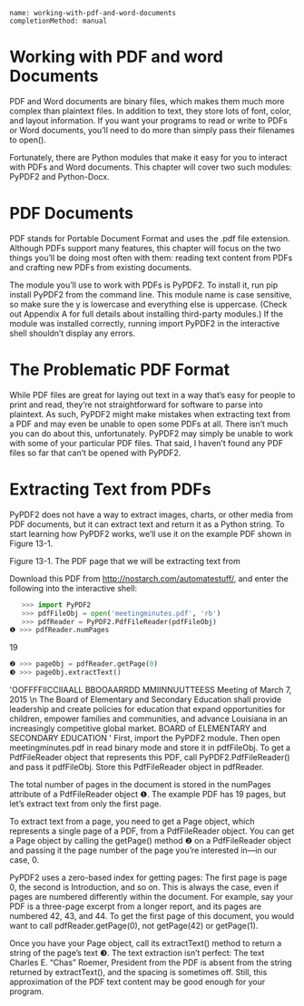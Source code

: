 ```ngMeta
name: working-with-pdf-and-word-documents
completionMethod: manual
```
# Working with PDF and word Documents
PDF and Word documents are binary files, which makes them much more complex than plaintext files. In addition to text, they store lots of font, color, and layout information. If you want your programs to read or write to PDFs or Word documents, you’ll need to do more than simply pass their filenames to open().

Fortunately, there are Python modules that make it easy for you to interact with PDFs and Word documents. This chapter will cover two such modules: PyPDF2 and Python-Docx.

# PDF Documents
PDF stands for Portable Document Format and uses the .pdf file extension. Although PDFs support many features, this chapter will focus on the two things you’ll be doing most often with them: reading text content from PDFs and crafting new PDFs from existing documents.

The module you’ll use to work with PDFs is PyPDF2. To install it, run pip install PyPDF2 from the command line. This module name is case sensitive, so make sure the y is lowercase and everything else is uppercase. (Check out Appendix A for full details about installing third-party modules.) If the module was installed correctly, running import PyPDF2 in the interactive shell shouldn’t display any errors.

# The Problematic PDF Format

While PDF files are great for laying out text in a way that’s easy for people to print and read, they’re not straightforward for software to parse into plaintext. As such, PyPDF2 might make mistakes when extracting text from a PDF and may even be unable to open some PDFs at all. There isn’t much you can do about this, unfortunately. PyPDF2 may simply be unable to work with some of your particular PDF files. That said, I haven’t found any PDF files so far that can’t be opened with PyPDF2.

# Extracting Text from PDFs
PyPDF2 does not have a way to extract images, charts, or other media from PDF documents, but it can extract text and return it as a Python string. To start learning how PyPDF2 works, we’ll use it on the example PDF shown in Figure 13-1.

<!-- ![image](assets/000065.jpg)
 -->
Figure 13-1. The PDF page that we will be extracting text from

Download this PDF from <span><a href="http://nostarch.com/automatestuff/">http://nostarch.com/automatestuff/</a></span>, and enter the following into the interactive shell:

```python
   >>> import PyPDF2
   >>> pdfFileObj = open('meetingminutes.pdf', 'rb')
   >>> pdfReader = PyPDF2.PdfFileReader(pdfFileObj)
❶ >>> pdfReader.numPages
```
   19
```python
❷ >>> pageObj = pdfReader.getPage(0)
❸ >>> pageObj.extractText()
```
   'OOFFFFIICCIIAALL BBOOAARRDD MMIINNUUTTEESS Meeting of March 7, 2015
   \n     The Board of Elementary and Secondary Education shall provide leadership
   and create policies for education that expand opportunities for children,
   empower families and communities, and advance Louisiana in an increasingly
   competitive global market. BOARD of ELEMENTARY and SECONDARY EDUCATION '
First, import the PyPDF2 module. Then open meetingminutes.pdf in read binary mode and store it in pdfFileObj. To get a PdfFileReader object that represents this PDF, call PyPDF2.PdfFileReader() and pass it pdfFileObj. Store this PdfFileReader object in pdfReader.

The total number of pages in the document is stored in the numPages attribute of a PdfFileReader object ❶. The example PDF has 19 pages, but let’s extract text from only the first page.

To extract text from a page, you need to get a Page object, which represents a single page of a PDF, from a PdfFileReader object. You can get a Page object by calling the getPage() method ❷ on a PdfFileReader object and passing it the page number of the page you’re interested in—in our case, 0.

PyPDF2 uses a zero-based index for getting pages: The first page is page 0, the second is Introduction, and so on. This is always the case, even if pages are numbered differently within the document. For example, say your PDF is a three-page excerpt from a longer report, and its pages are numbered 42, 43, and 44. To get the first page of this document, you would want to call pdfReader.getPage(0), not getPage(42) or getPage(1).

Once you have your Page object, call its extractText() method to return a string of the page’s text ❸. The text extraction isn’t perfect: The text Charles E. “Chas” Roemer, President from the PDF is absent from the string returned by extractText(), and the spacing is sometimes off. Still, this approximation of the PDF text content may be good enough for your program.